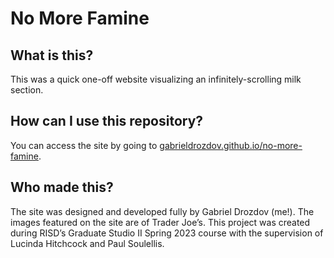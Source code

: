 # No More Famine

## What is this?
This was a quick one-off website visualizing an infinitely-scrolling milk section.

## How can I use this repository?
You can access the site by going to [gabrieldrozdov.github.io/no-more-famine](https://gabrieldrozdov.github.io/no-more-famine/).

## Who made this?
The site was designed and developed fully by Gabriel Drozdov (me!). The images featured on the site are of Trader Joe’s. This project was created during RISD’s Graduate Studio II Spring 2023 course with the supervision of Lucinda Hitchcock and Paul Soulellis.
